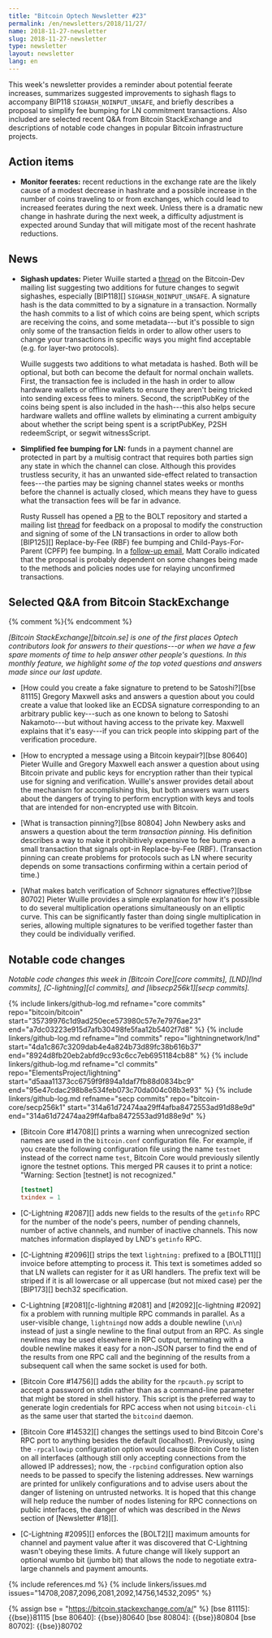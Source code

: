 ```yaml
---
title: "Bitcoin Optech Newsletter #23"
permalink: /en/newsletters/2018/11/27/
name: 2018-11-27-newsletter
slug: 2018-11-27-newsletter
type: newsletter
layout: newsletter
lang: en
---
```

This week's newsletter provides a reminder about potential feerate
increases, summarizes suggested improvements to sighash flags to
accompany BIP118 `SIGHASH_NOINPUT_UNSAFE`, and briefly describes a
proposal to simplify fee bumping for LN commitment transactions.  Also
included are selected recent Q&A from Bitcoin StackExchange and
descriptions of notable code changes in popular Bitcoin infrastructure
projects.

## Action items

- **Monitor feerates:** recent reductions in the exchange rate are the likely cause of
  a modest decrease in hashrate and a possible increase in the number
  of coins traveling to or from exchanges, which could lead to increased
  feerates during the next week.  Unless there is a dramatic new change
  in hashrate during the next week, a difficulty adjustment is expected
  around Sunday that will mitigate most of the recent hashrate reductions.

## News

- **Sighash updates:** Pieter Wuille started a [thread][wuille sighash]
  on the Bitcoin-Dev mailing list suggesting two additions for future
  changes to segwit sighashes, especially [BIP118][]
  `SIGHASH_NOINPUT_UNSAFE`.  A signature hash is the data committed to
  by a signature in a transaction. Normally the hash commits to a list
  of which coins are being spent, which scripts are receiving the coins,
  and some metadata---but it's possible to sign only some of the
  transaction fields in order to allow other users to change your
  transactions in specific ways you might find acceptable (e.g. for
  layer-two protocols).

    Wuille suggests two additions to what metadata is hashed.  Both will
    be optional, but both can become the default for normal onchain
    wallets.  First, the transaction fee is included in the hash in
    order to allow hardware wallets or offline wallets to ensure they
    aren't being tricked into sending excess fees to miners.
    Second, the scriptPubKey of the coins being spent is also included
    in the hash---this also helps secure hardware wallets and offline
    wallets by eliminating a current ambiguity about whether the script
    being spent is a scriptPubKey, P2SH redeemScript, or segwit
    witnessScript.

- **Simplified fee bumping for LN:** funds in a payment channel are
  protected in part by a multisig contract that requires both parties
  sign any state in which the channel can close.  Although this provides
  trustless security, it has an unwanted side-effect related to
  transaction fees---the parties may be signing channel states weeks or
  months before the channel is actually closed, which means they have to
  guess what the transaction fees will be far in advance.

    Rusty Russell has opened a [PR][simple commit PR] to the BOLT
    repository and started a mailing list [thread][simple commit thread]
    for feedback on a proposal to modify the construction and signing
    of some of the LN transactions in order to allow both [BIP125][]
    Replace-by-Fee (RBF) fee bumping and Child-Pays-For-Parent (CPFP)
    fee bumping.  In a [follow-up email][corallo simple commit], Matt
    Corallo indicated that the proposal is probably dependent on some
    changes being made to the methods and policies nodes use for
    relaying unconfirmed transactions.

## Selected Q&A from Bitcoin StackExchange

{% comment %}<!-- https://bitcoin.stackexchange.com/search?tab=votes&q=created%3a1m..%20is%3aanswer -->{% endcomment %}

*[Bitcoin StackExchange][bitcoin.se] is one of the first places Optech
contributors look for answers to their questions---or when we have a
few spare moments of time to help answer other people's questions.  In
this monthly feature, we highlight some of the top voted questions and
answers made since our last update.*

- [How could you create a fake signature to pretend to be
  Satoshi?][bse 81115] Gregory Maxwell asks and answers a question about
  you could create a value that looked like an ECDSA signature corresponding
  to an arbitrary public key---such as one known to belong to Satoshi
  Nakamoto---but without having access to the private key.  Maxwell
  explains that it's easy---if you can trick people into skipping part
  of the verification procedure.

- [How to encrypted a message using a Bitcoin keypair?][bse 80640]
  Pieter Wuille and Gregory Maxwell each answer a question about using
  Bitcoin private and public keys for encryption rather than their
  typical use for signing and verification.  Wuille's answer provides
  detail about the mechanism for accomplishing this, but both answers
  warn users about the dangers of trying to perform encryption with
  keys and tools that are intended for non-encrypted use with Bitcoin.

- [What is transaction pinning?][bse 80804] John Newbery asks and
  answers a question about the term *transaction pinning.*  His
  definition describes a way to make it prohibitively expensive to
  fee bump even a small transaction that signals opt-in Replace-by-Fee
  (RBF).  (Transaction pinning can create problems for protocols such as
  LN where security depends on some transactions confirming within a
  certain period of time.)

- [What makes batch verification of Schnorr signatures effective?][bse
  80702] Pieter Wuille provides a simple explanation for how it's
  possible to do several multiplication operations simultaneously on an
  elliptic curve.  This can be significantly faster than doing single
  multiplication in series, allowing multiple signatures to be verified
  together faster than they could be individually verified.

## Notable code changes

*Notable code changes this week in [Bitcoin Core][core commits],
[LND][lnd commits], [C-lightning][cl commits], and [libsecp256k1][secp
commits].*

{% include linkers/github-log.md
  refname="core commits"
  repo="bitcoin/bitcoin"
  start="35739976c1d9ad250ece573980c57e7e7976ae23"
  end="a7dc03223e915d7afb30498fe5faa12b5402f7d8"
%}
{% include linkers/github-log.md
  refname="lnd commits"
  repo="lightningnetwork/lnd"
  start="4da1c867c3209dab4e4a824b73d89fc38b616b37"
  end="8924d8fb20eb2abfd9cc93c6cc7eb6951184cb88"
%}
{% include linkers/github-log.md
  refname="cl commits"
  repo="ElementsProject/lightning"
  start="d5aaa11373cc6759f9f894a1daf7fb88d0834bc9"
  end="95e47cdac298b8e534feb073c70da004c08b3e93"
%}
{% include linkers/github-log.md
  refname="secp commits"
  repo="bitcoin-core/secp256k1"
  start="314a61d72474aa29ff4afba8472553ad91d88e9d"
  end="314a61d72474aa29ff4afba8472553ad91d88e9d"
%}

- [Bitcoin Core #14708][] prints a warning when unrecognized section
  names are used in the `bitcoin.conf` configuration file.  For example,
  if you create the following configuration file using the name
  `testnet` instead of the correct name `test`, Bitcoin Core would
  previously silently ignore the testnet options.  This merged PR causes
  it to print a notice: "Warning: Section [testnet] is not recognized."

    ```toml
    [testnet]
    txindex = 1
    ```
- [C-Lightning #2087][] adds new fields to the results of the `getinfo` RPC for
  the number of the node's peers, number of pending channels, number of
  active channels, and number of inactive channels.  This now matches
  information displayed by LND's `getinfo` RPC.

- [C-Lightning #2096][] strips the text `lightning:` prefixed to a
  [BOLT11][] invoice before attempting to process it.  This text is
  sometimes added so that LN wallets can register for it as URI
  handlers.  The prefix text will be striped if it is all lowercase or
  all uppercase (but not mixed case) per the [BIP173][] bech32
  specification.

- C-Lightning [#2081][c-lightning #2081] and [#2092][c-lightning #2092]
  fix a problem with running multiple RPC commands in parallel.  As a
  user-visible change, `lightningd` now adds a double newline (`\n\n`)
  instead of just a single newline to the final output from an RPC.  As
  single newlines may be used elsewhere in RPC output, terminating with
  a double newline makes it easy for a non-JSON parser to find the end
  of the results from one RPC call and the beginning of the results from
  a subsequent call when the same socket is used for both.

- [Bitcoin Core #14756][] adds the ability for the `rpcauth.py` script to
  accept a password on stdin rather than as a command-line parameter
  that might be stored in shell history.  This script is the preferred
  way to generate login credentials for RPC access when not using
  `bitcoin-cli` as the same user that started the `bitcoind` daemon.

- [Bitcoin Core #14532][] changes the settings used to bind Bitcoin
  Core's RPC port to anything besides the default (localhost).
  Previously, using the `-rpcallowip` configuration option would cause
  Bitcoin Core to listen on all interfaces (although still only
  accepting connections from the allowed IP addresses); now, the
  `-rpcbind` configuration option also needs to be passed to specify the
  listening addresses.  New warnings are printed for unlikely
  configurations and to advise users about the danger of listening on
  untrusted networks.  It is hoped that this change will help reduce the
  number of nodes listening for RPC connections on public interfaces,
  the danger of which was described in the *News* section of [Newsletter
  #18][].

- [C-Lightning #2095][] enforces the [BOLT2][] maximum amounts for
  channel and payment value after it was discovered that C-Lightning wasn't
  obeying these limits.  A future change will likely support an optional
  wumbo bit (jumbo bit) that allows the node to negotiate extra-large
  channels and payment amounts.

{% include references.md %}
{% include linkers/issues.md issues="14708,2087,2096,2081,2092,14756,14532,2095" %}

{% assign bse = "https://bitcoin.stackexchange.com/a/" %}
[bse 81115]: {{bse}}81115
[bse 80640]: {{bse}}80640
[bse 80804]: {{bse}}80804
[bse 80702]: {{bse}}80702

[wuille sighash]: https://lists.linuxfoundation.org/pipermail/bitcoin-dev/2018-November/016488.html
[simple commit PR]: https://github.com/lightningnetwork/lightning-rfc/pull/513
[simple commit thread]: https://lists.linuxfoundation.org/pipermail/lightning-dev/2018-November/001643.html
[corallo simple commit]: https://lists.linuxfoundation.org/pipermail/lightning-dev/2018-November/001666.html
